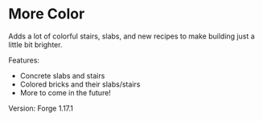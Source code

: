 # More Color
Adds a lot of colorful stairs, slabs, and new recipes to make building just a little bit brighter.

Features:

- Concrete slabs and stairs
- Colored bricks and their slabs/stairs
- More to come in the future!

Version: Forge 1.17.1
